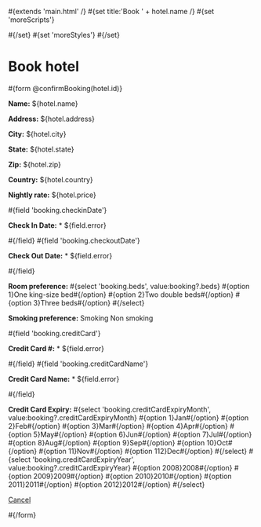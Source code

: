 \#{extends 'main.html' /} \#{set title:'Book ' + hotel.name /} \#{set 'moreScripts'}

\#{/set} \#{set 'moreStyles'} \#{/set}

# Book hotel

\#{form @confirmBooking(hotel.id)}

**Name:** ${hotel.name}

**Address:** ${hotel.address}

**City:** ${hotel.city}

**State:** ${hotel.state}

**Zip:** ${hotel.zip}

**Country:** ${hotel.country}

**Nightly rate:** ${hotel.price}

\#{field 'booking.checkinDate'}

**Check In Date:** \* <span class="error">${field.error}</span>

\#{/field} \#{field 'booking.checkoutDate'}

**Check Out Date:** \* <span class="error">${field.error}</span>

\#{/field}

**Room preference:** \#{select 'booking.beds', value:booking?.beds} \#{option 1}One king-size bed\#{/option} \#{option 2}Two double beds\#{/option} \#{option 3}Three beds\#{/option} \#{/select}

**Smoking preference:** Smoking Non smoking

\#{field 'booking.creditCard'}

**Credit Card \#:** \* <span class="error">${field.error}</span>

\#{/field} \#{field 'booking.creditCardName'}

**Credit Card Name:** \* <span class="error">${field.error}</span>

\#{/field}

**Credit Card Expiry:** \#{select 'booking.creditCardExpiryMonth', value:booking?.creditCardExpiryMonth} \#{option 1}Jan\#{/option} \#{option 2}Feb\#{/option} \#{option 3}Mar\#{/option} \#{option 4}Apr\#{/option} \#{option 5}May\#{/option} \#{option 6}Jun\#{/option} \#{option 7}Jul\#{/option} \#{option 8}Aug\#{/option} \#{option 9}Sep\#{/option} \#{option 10}Oct\#{/option} \#{option 11}Nov\#{/option} \#{option 112}Dec\#{/option} \#{/select} \#{select 'booking.creditCardExpiryYear', value:booking?.creditCardExpiryYear} \#{option 2008}2008\#{/option} \#{option 2009}2009\#{/option} \#{option 2010}2010\#{/option} \#{option 2011}2011\#{/option} \#{option 2012}2012\#{/option} \#{/select}

[Cancel](<@%7Bshow(hotel.id)%7D>)

\#{/form}
